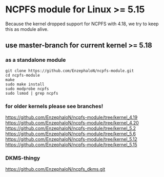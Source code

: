# NCPFS module for Linux >= 5.15 #
Because the kernel dropped support for NCPFS with 4.18, we try to keep this as module alive.

## use master-branch for current kernel >= 5.18 ##

### as a standalone module ###

    git clone https://github.com/EnzephaloN/ncpfs-module.git
    cd ncpfs-module
    make
    sudo make install
    sudo modprobe ncpfs
    sudo lsmod | grep ncpfs

### for older kernels please see branches! ###
https://github.com/EnzephaloN/ncpfs-module/tree/kernel_4.19
https://github.com/EnzephaloN/ncpfs-module/tree/kernel_4.20
https://github.com/EnzephaloN/ncpfs-module/tree/kernel_5.2
https://github.com/EnzephaloN/ncpfs-module/tree/kernel_5.6
https://github.com/EnzephaloN/ncpfs-module/tree/kernel_5.12
https://github.com/EnzephaloN/ncpfs-module/tree/kernel_5.15


### DKMS-thingy ###

https://github.com/EnzephaloN/ncpfs_dkms.git
